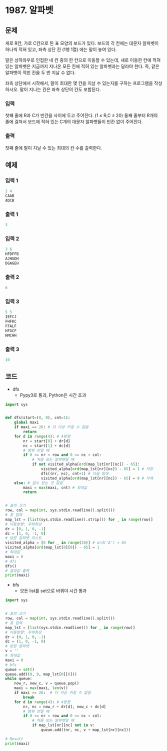#  1987. 알파벳

## 문제

세로 R칸, 가로 C칸으로 된 표 모양의 보드가 있다. 보드의 각 칸에는 대문자 알파벳이 하나씩 적혀 있고, 좌측 상단 칸 (1행 1열) 에는 말이 놓여 있다.

말은 상하좌우로 인접한 네 칸 중의 한 칸으로 이동할 수 있는데, 새로 이동한 칸에 적혀 있는 알파벳은 지금까지 지나온 모든 칸에 적혀 있는 알파벳과는 달라야 한다. 즉, 같은 알파벳이 적힌 칸을 두 번 지날 수 없다.

좌측 상단에서 시작해서, 말이 최대한 몇 칸을 지날 수 있는지를 구하는 프로그램을 작성하시오. 말이 지나는 칸은 좌측 상단의 칸도 포함된다.



### 입력

첫째 줄에 R과 C가 빈칸을 사이에 두고 주어진다. (1 ≤ R,C ≤ 20) 둘째 줄부터 R개의 줄에 걸쳐서 보드에 적혀 있는 C개의 대문자 알파벳들이 빈칸 없이 주어진다.

### 출력

첫째 줄에 말이 지날 수 있는 최대의 칸 수를 출력한다.





## 예제

### 입력 1

```python
2 4
CAAB
ADCB
```

### 출력 1

```python
3
```



### 입력 2

```python
3 6
HFDFFB
AJHGDH
DGAGEH
```

### 출력 2

```python
6
```



### 입력 3

```python
5 5
IEFCJ
FHFKC
FFALF
HFGCF
HMCHH
```

### 출력 3

```python
10
```





## 코드

- dfs
  - Pypy3로 통과, Python은 시간 초과

```python
import sys


def dfs(start=(0, 0), cnt=1):
    global maxi
    if maxi == 26: # 더 이상 커질 수 없음
        return
    for d in range(4): # 4방향
        nr = start[0] + dr[d]
        nc = start[1] + dc[d]
        # 범위 안일 때
        if 0 <= nr < row and 0 <= nc < col:
            # 처음 보는 알파벳일 때
            if not visited_alpha[ord(map_lst[nr][nc]) - 65]:
                visited_alpha[ord(map_lst[nr][nc]) - 65] = 1 # 저장
                dfs((nr, nc), cnt+1) # 다음 탐색
                visited_alpha[ord(map_lst[nr][nc]) - 65] = 0 # 삭제
    else: # 갈수 있는 곳 없음
        maxi = max(maxi, cnt) # 최대값
        return


# 표의 크기
row, col = map(int, sys.stdin.readline().split())
# 표 입력
map_lst = [list(sys.stdin.readline().strip()) for _ in range(row)]
# 이동방향: 우하좌상
dr = [0, 1, 0, -1]
dc = [1, 0, -1, 0]
# 방문 알파벳 리스트
visited_alpha = [0 for _ in range(26)] # ord('A') = 65
visited_alpha[ord(map_lst[0][0]) - 65] = 1
# 최대값
maxi = 0
# dfs
dfs()
# 결과값 출력
print(maxi)
```



- bfs
  - 모든 list를 set으로 바꿔야 시간 통과

```python
import sys


# 표의 크기
row, col = map(int, sys.stdin.readline().split())
# 표 입력
map_lst = [list(sys.stdin.readline()) for _ in range(row)]
# 이동방향: 우하좌상
dr = (0, 1, 0, -1)
dc = (1, 0, -1, 0)
# 방문 알파벳
v = ''
# 최대값
maxi = 0
# bfs
queue = set()
queue.add((0, 0, map_lst[0][0]))
while queue:
    now_r, now_c, v = queue.pop()
    maxi = max(maxi, len(v))
    if maxi == 26:  # 더 이상 커질 수 없음
        break
    for d in range(4): # 4방향
        nr, nc = now_r + dr[d], now_c + dc[d]
        # 범위 안일 때
        if 0 <= nr < row and 0 <= nc < col:
            # 처음 보는 알파벳일 때
            if map_lst[nr][nc] not in v:
                queue.add((nr, nc, v + map_lst[nr][nc]))

# Result
print(maxi)
```

